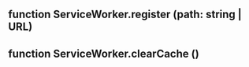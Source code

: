 ## function **ServiceWorker.register** (path: string | URL)



## function **ServiceWorker.clearCache** ()



